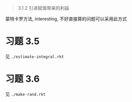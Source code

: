 > 3.1.2 引进赋值带来的利益

蒙特卡罗方法, interesting, 不好直接算的问题可以采用此方式

# 习题 3.5

见 `./estimate-integral.rkt`

# 习题 3.6

见 `./make-rand.rkt`
